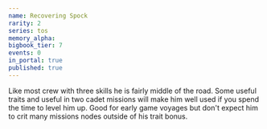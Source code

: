 ```yaml
---
name: Recovering Spock
rarity: 2
series: tos
memory_alpha:
bigbook_tier: 7
events: 0
in_portal: true
published: true
---
```


Like most crew with three skills he is fairly middle of the road. Some useful traits and useful in two cadet missions will make him well used if you spend the time to level him up. Good for early game voyages but don't expect him to crit many missions nodes outside of his trait bonus.
